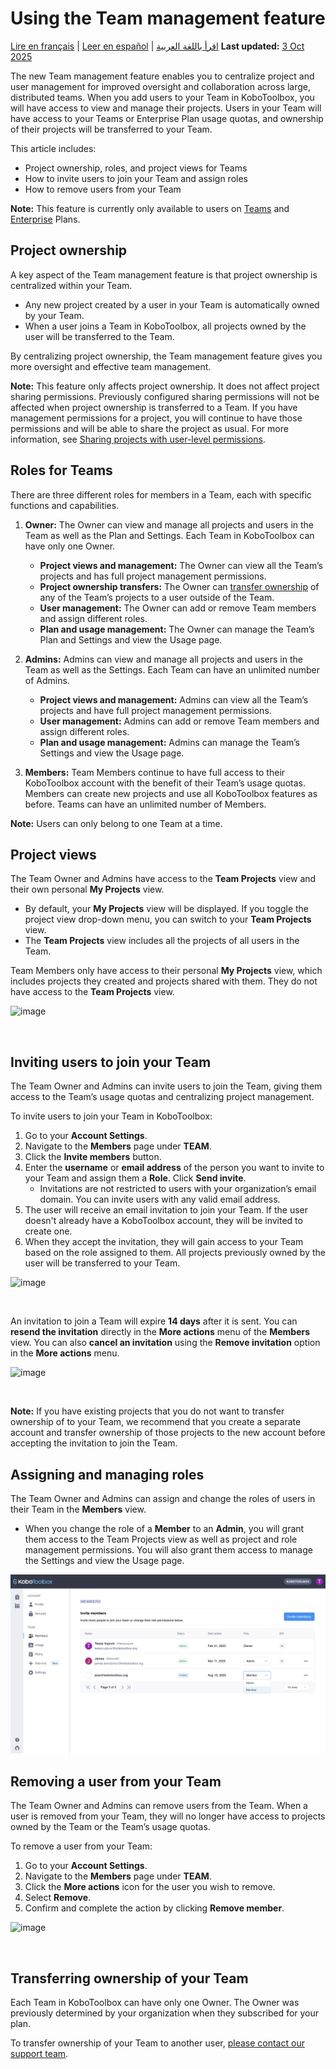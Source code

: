 # Using the Team management feature
<a href="fr/getting_started_organization_feature.html">Lire en français</a> | <a href="es/getting_started_organization_feature.html">Leer en español</a> | <a href="ar/getting_started_organization_feature.html">اقرأ باللغة العربية</a>
**Last updated:** <a href="https://github.com/kobotoolbox/docs/blob/7f800b38e7b07803e7abd456195dd5519b03240e/source/getting_started_organization_feature.md" class="reference">3 Oct 2025</a>

The new Team management feature enables you to centralize project and user management for improved oversight and collaboration across large, distributed teams. When you add users to your Team in KoboToolbox, you will have access to view and manage their projects. Users in your Team will have access to your Teams or Enterprise Plan usage quotas, and ownership of their projects will be transferred to your Team.

This article includes:

-   Project ownership, roles, and project views for Teams
-   How to invite users to join your Team and assign roles
-   How to remove users from your Team

<p class="note">
  <b>Note:</b> This feature is currently only available to users on <a class="reference external" href="https://www.kobotoolbox.org/teams/">Teams</a> and <a class="reference external" href="https://www.kobotoolbox.org/enterprise/">Enterprise</a> Plans.
</p>

## Project ownership

A key aspect of the Team management feature is that project ownership is centralized within your Team.

-   Any new project created by a user in your Team is automatically owned by your Team.
-   When a user joins a Team in KoboToolbox, all projects owned by the user will be transferred to the Team.

By centralizing project ownership, the Team management feature gives you more oversight and effective team management.

<p class="note">
  <b>Note:</b> This feature only affects project ownership. It does not affect project sharing permissions. Previously configured sharing permissions will not be affected when project ownership is transferred to a Team. If you have management permissions for a project, you will continue to have those permissions and will be able to share the project as usual. For more information, see <a class="reference external" href="https://support.kobotoolbox.org/managing_permissions.html">Sharing projects with user-level permissions</a>.
</p>

## Roles for Teams

There are three different roles for members in a Team, each with specific functions and capabilities.

1. **Owner:** The Owner can view and manage all projects and users in the Team as well as the Plan and Settings. Each Team in KoboToolbox can have only one Owner.
   - **Project views and management:** The Owner can view all the Team’s projects and has full project management permissions.
   - **Project ownership transfers:** The Owner can [transfer ownership](https://support.kobotoolbox.org/project_sharing_settings.html#transferring-ownership-of-a-project) of any of the Team’s projects to a user outside of the Team.
   - **User management:** The Owner can add or remove Team members and assign different roles.
   - **Plan and usage management:** The Owner can manage the Team’s Plan and Settings and view the Usage page.

2. **Admins:** Admins can view and manage all projects and users in the Team as well as the Settings. Each Team can have an unlimited number of Admins.
   - **Project views and management:** Admins can view all the Team’s projects and have full project management permissions.
   - **User management:** Admins can add or remove Team members and assign different roles.
   - **Plan and usage management:** Admins can manage the Team’s Settings and view the Usage page.

3. **Members:** Team Members continue to have full access to their KoboToolbox account with the benefit of their Team’s usage quotas. Members can create new projects and use all KoboToolbox features as before. Teams can have an unlimited number of Members.

<p class="note">
  <b>Note:</b> Users can only belong to one Team at a time.
</p>

## Project views

The Team Owner and Admins have access to the **Team Projects** view and their own personal **My Projects** view.

-   By default, your **My Projects** view will be displayed. If you toggle the project view drop-down menu, you can switch to your **Team Projects** view.
-   The **Team Projects** view includes all the projects of all users in the Team.

Team Members only have access to their personal **My Projects** view, which includes projects they created and projects shared with them. They do not have access to the **Team Projects** view.

![image](/images/getting_started_organization_feature/organizations_project_views.gif)

<br/>

## Inviting users to join your Team

The Team Owner and Admins can invite users to join the Team, giving them access to the Team’s usage quotas and centralizing project management.

To invite users to join your Team in KoboToolbox:

1. Go to your **Account Settings**.
2. Navigate to the **Members** page under **TEAM**.
3. Click the **Invite members** button.
4. Enter the **username** or **email address** of the person you want to invite to your Team and assign them a **Role**. Click **Send invite**.
   - Invitations are not restricted to users with your organization’s email domain. You can invite users with any valid email address.
5. The user will receive an email invitation to join your Team. If the user doesn't already have a KoboToolbox account, they will be invited to create one.
6. When they accept the invitation, they will gain access to your Team based on the role assigned to them. All projects previously owned by the user will be transferred to your Team.

![image](/images/getting_started_organization_feature/organizations_inviting_a_user.gif)

<br/>

An invitation to join a Team will expire **14 days** after it is sent. You can **resend the invitation** directly in the <i class="k-icon k-icon-more"></i> **More actions** menu of the **Members** view. You can also **cancel an invitation** using the **Remove invitation** option in the <i class="k-icon k-icon-more"></i> **More actions** menu.

![image](/images/getting_started_organization_feature/organizations_resend_invitation.gif)

<br/>

<p class="note">
  <b>Note:</b> If you have existing projects that you do not want to transfer ownership of to your Team, we recommend that you create a separate account and transfer ownership of those projects to the new account before accepting the invitation to join the Team.
</p>

## Assigning and managing roles

The Team Owner and Admins can assign and change the roles of users in their Team in the **Members** view.

-   When you change the role of a **Member** to an **Admin**, you will grant them access to the Team Projects view as well as project and role management permissions. You will also grant them access to manage the Settings and view the Usage page.

![image](images/getting_started_organization_feature/organizations_changing_roles.png)

## Removing a user from your Team

The Team Owner and Admins can remove users from the Team. When a user is removed from your Team, they will no longer have access to projects owned by the Team or the Team’s usage quotas.

To remove a user from your Team:

1. Go to your **Account Settings**.
2. Navigate to the **Members** page under **TEAM**.
3. Click the <i class="k-icon k-icon-more"></i> **More actions** icon for the user you wish to remove.
4. Select **Remove**.
5. Confirm and complete the action by clicking **Remove member**.

![image](/images/getting_started_organization_feature/organizations_removing_a_member.gif)

<br/>

## Transferring ownership of your Team

Each Team in KoboToolbox can have only one Owner. The Owner was previously determined by your organization when they subscribed for your plan.

To transfer ownership of your Team to another user, [please contact our support team](support@kobotoolbox.org).
